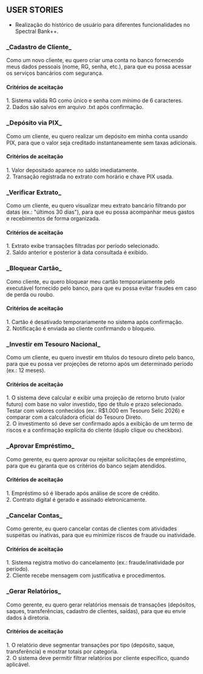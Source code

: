 <h2>USER STORIES</h2>
 
- Realização do histórico de usuário para diferentes funcionalidades no Spectral Bank++.

<h3>_Cadastro de Cliente_</h3>
Como um novo cliente,
eu quero criar uma conta no banco fornecendo meus dados pessoais (nome, RG, senha, etc.),
para que eu possa acessar os serviços bancários com segurança.

<h4>Critérios de aceitação</h4>
1. Sistema valida RG como único e senha com mínimo de 6 caracteres.<br>
2. Dados são salvos em arquivo .txt após confirmação.<br>

<h3>_Depósito via PIX_</h3>
Como um cliente,
eu quero realizar um depósito em minha conta usando PIX,
para que o valor seja creditado instantaneamente sem taxas adicionais.

<h4>Critérios de aceitação</h4>
1. Valor depositado aparece no saldo imediatamente.<br>
2. Transação registrada no extrato com horário e chave PIX usada.<br>

<h3>_Verificar Extrato_</h3>
Como um cliente,
eu quero visualizar meu extrato bancário filtrando por datas (ex.: "últimos 30 dias"),
para que eu possa acompanhar meus gastos e recebimentos de forma organizada.

<h4>Critérios de aceitação</h4>
1. Extrato exibe transações filtradas por período selecionado.<br>
2. Saldo anterior e posterior à data consultada é exibido.<br>

<h3>_Bloquear Cartão_</h3>
Como cliente, eu quero bloquear meu cartão temporariamente pelo executável fornecido pelo banco, 
para que eu possa evitar fraudes em caso de perda ou roubo.

<h4>Critérios de aceitação</h4>
1. Cartão é desativado temporariamente no sistema após confirmação.<br>
2. Notificação é enviada ao cliente confirmando o bloqueio.<br>

<h3>_Investir em Tesouro Nacional_</h3>
Como um cliente,
eu quero investir em títulos do tesouro direto pelo banco,
para que eu possa ver projeções de retorno após um determinado período (ex.: 12 meses).

<h4>Critérios de aceitação</h4>
1. O sistema deve calcular e exibir uma projeção de retorno bruto (valor futuro) com base no valor investido, 
tipo de título e prazo selecionado. Testar com valores conhecidos (ex.: R$1.000 em Tesouro Selic 2026) 
e comparar com a calculadora oficial do Tesouro Direto.<br>
2. O investimento só deve ser confirmado após a exibição de um termo de riscos 
e a confirmação explícita do cliente (duplo clique ou checkbox).<br>

<h3>_Aprovar Empréstimo_</h3>
Como gerente, eu quero aprovar ou rejeitar solicitações de empréstimo, 
para que eu garanta que os critérios do banco sejam atendidos.

<h4>Critérios de aceitação</h4>
1. Empréstimo só é liberado após análise de score de crédito.<br>
2. Contrato digital é gerado e assinado eletronicamente.<br>

<h3>_Cancelar Contas_</h3>
Como gerente, eu quero cancelar contas de clientes com atividades suspeitas ou inativas, 
para que eu minimize riscos de fraude ou inatividade.

<h4>Critérios de aceitação</h4>
1. Sistema registra motivo do cancelamento (ex.: fraude/inatividade por período). <br>
2. Cliente recebe mensagem com justificativa e procedimentos.<br>

<h3>_Gerar Relatórios_</h3>
Como gerente, eu quero gerar relatórios mensais de transações (depósitos, saques, transferências, 
cadastro de clientes, saídas), para que eu envie dados à diretoria.

<h4>Critérios de aceitação</h4>
1. O relatório deve segmentar transações por tipo (depósito, saque, transferência) e mostrar totais por categoria.<br>
2. O sistema deve permitir filtrar relatórios por cliente específico, quando aplicável.<br>